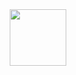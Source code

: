 <div id="header" align="center">
  <img src="https://media.giphy.com/media/M9gbBd9nbDrOTu1Mqx/giphy.gif" width="100"/>
</div>
<div id="badges">
    <img src="https://komarev.com/ghpvc/?username=your-github-username&style=flat-square&color=blue" alt=""/>
</div>
